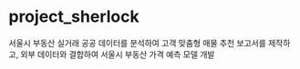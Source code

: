 # project_sherlock
서울시 부동산 실거래 공공 데이터를 분석하여 고객 맞춤형 매물 추천 보고서를 제작하고, 외부 데이터와 결합하여 서울시 부동산 가격 예측 모델 개발
